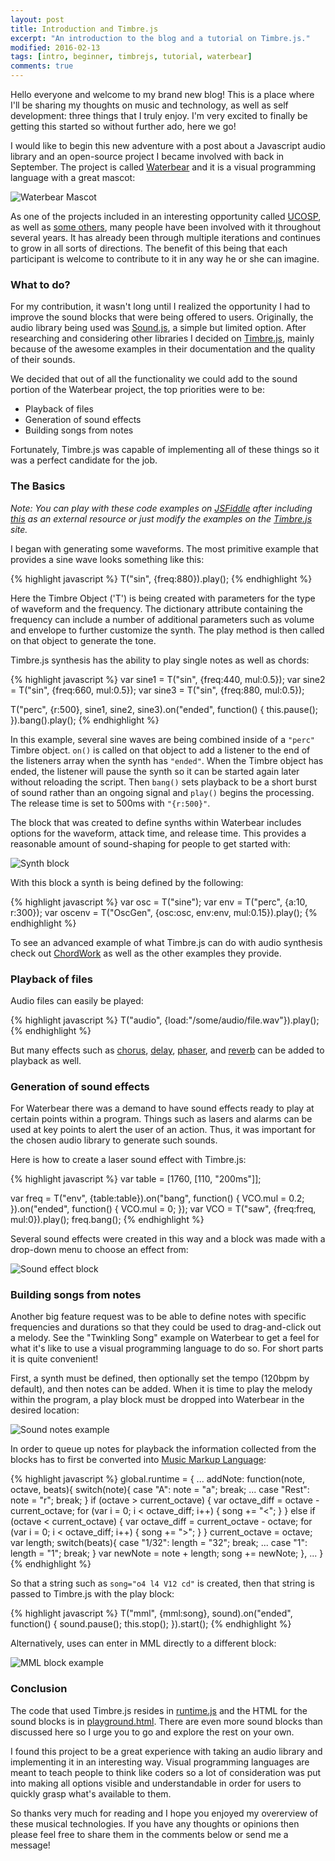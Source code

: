 ```yaml
---
layout: post
title: Introduction and Timbre.js
excerpt: "An introduction to the blog and a tutorial on Timbre.js."
modified: 2016-02-13
tags: [intro, beginner, timbrejs, tutorial, waterbear]
comments: true
---
```

Hello everyone and welcome to my brand new blog! This is a place where I'll be sharing my thoughts on music and technology, as well as self development: three things that I truly enjoy. I'm very excited to finally be getting this started so without further ado, here we go!

I would like to begin this new adventure with a post about a Javascript audio library and an open-source project I became involved with back in September. The project is called [Waterbear](http://waterbearlang.com/) and it is a visual programming language with a great mascot:

![Waterbear Mascot](../images/mascot-steampunk.jpg)

As one of the projects included in an interesting opportunity called [UCOSP](http://ucosp.ca/), as well as [some others](https://github.com/waterbearlang/waterbear/wiki/Contributors-and-Acknowledgements), many people have been involved with it throughout several years. It has already been through multiple iterations and continues to grow in all sorts of directions. The benefit of this being that each participant is welcome to contribute to it in any way he or she can imagine.

### What to do?

For my contribution, it wasn't long until I realized the opportunity I had to improve the sound blocks that were being offered to users. Originally, the audio library being used was [Sound.js](http://createjs.com/soundjs), a simple but limited option. After researching and considering other libraries I decided on [Timbre.js](https://mohayonao.github.io/timbre.js/), mainly because of the awesome examples in their documentation and the quality of their sounds.

We decided that out of all the functionality we could add to the sound portion of the Waterbear project, the top priorities were to be:

- Playback of files
- Generation of sound effects
- Building songs from notes

Fortunately, Timbre.js was capable of implementing all of these things so it was a perfect candidate for the job.

### The Basics

*Note: You can play with these code examples on [JSFiddle](https://jsfiddle.net/) after including [this](https://mohayonao.github.io/timbre.js/timbre.js) as an external resource or just modify the examples on the [Timbre.js](https://mohayonao.github.io/timbre.js/) site.*

I began with generating some waveforms. The most primitive example that provides a sine wave looks something like this:

{% highlight javascript %}
T("sin", {freq:880}).play();
{% endhighlight %}

Here the Timbre Object ('T') is being created with parameters for the type of waveform and the frequency. The dictionary attribute containing the frequency can include a number of additional parameters such as volume and envelope to further customize the synth. The play method is then called on that object to generate the tone.

Timbre.js synthesis has the ability to play single notes as well as chords:

{% highlight javascript %}
var sine1 = T("sin", {freq:440, mul:0.5});
var sine2 = T("sin", {freq:660, mul:0.5});
var sine3 = T("sin", {freq:880, mul:0.5});

T("perc", {r:500}, sine1, sine2, sine3).on("ended", function() {
  this.pause();
}).bang().play();
{% endhighlight %}

In this example, several sine waves are being combined inside of a `"perc"` Timbre object. `on()` is called on that object to add a listener to the end of the listeners array when the synth has `"ended"`. When the Timbre object has ended, the listener will pause the synth so it can be started again later without reloading the script. Then `bang()` sets playback to be a short burst of sound rather than an ongoing signal and `play()` begins the processing. The release time is set to 500ms with `"{r:500}"`.

The block that was created to define synths within Waterbear includes options for the waveform, attack time, and release time. This provides a reasonable amount of sound-shaping for people to get started with:

![Synth block](../images/synth_def.png)

With this block a synth is being defined by the following:

{% highlight javascript %}
var osc = T("sine");
var env = T("perc", {a:10, r:300});
var oscenv = T("OscGen", {osc:osc, env:env, mul:0.15}).play();
{% endhighlight %}

To see an advanced example of what Timbre.js can do with audio synthesis check out [ChordWork](https://mohayonao.github.io/timbre.js/chord.html) as well as the other examples they provide.

### Playback of files

Audio files can easily be played:

{% highlight javascript %}
T("audio", {load:"/some/audio/file.wav"}).play();
{% endhighlight %}

But many effects such as [chorus](https://mohayonao.github.io/timbre.js/chorus.html), [delay](https://mohayonao.github.io/timbre.js/delay.html), [phaser](https://mohayonao.github.io/timbre.js/phaser.html), and [reverb](https://mohayonao.github.io/timbre.js/reverb.html) can be added to playback as well.

### Generation of sound effects

For Waterbear there was a demand to have sound effects ready to play at certain points within a program. Things such as lasers and alarms can be used at key points to alert the user of an action. Thus, it was important for the chosen audio library to generate such sounds.

Here is how to create a laser sound effect with Timbre.js:

{% highlight javascript %}
var table = [1760, [110, "200ms"]];

var freq = T("env", {table:table}).on("bang", function() {
    VCO.mul = 0.2;
}).on("ended", function() {
    VCO.mul = 0;
});
var VCO = T("saw", {freq:freq, mul:0}).play();
freq.bang();
{% endhighlight %}

Several sound effects were created in this way and a block was made with a drop-down menu to choose an effect from:

![Sound effect block](../images/sound_effect_block.png)

### Building songs from notes

Another big feature request was to be able to define notes with specific frequencies and durations so that they could be used to drag-and-click out a melody. See the "Twinkling Song" example on Waterbear to get a feel for what it's like to use a visual programming language to do so. For short parts it is quite convenient!

First, a synth must be defined, then optionally set the tempo (120bpm by default), and then notes can be added. When it is time to play the melody within the program, a play block must be dropped into Waterbear in the desired location:

![Sound notes example](../images/sound_notes.png)

In order to queue up notes for playback the information collected from the blocks has to first be converted into [Music Markup Language](http://www.musicmarkup.info/):

{% highlight javascript %}
global.runtime = {
	...
	addNote: function(note, octave, beats){
	    switch(note){
	        case "A":
	            note = "a";
	            break;
	        ...
	        case "Rest":
	            note = "r";
	            break;
	    }
	    if (octave > current_octave) {
	        var octave_diff = octave - current_octave;
	        for (var i = 0; i < octave_diff; i++) {
	            song += "<";
	        }
	    }
	    else if (octave < current_octave) {
	        var octave_diff = current_octave - octave;
	        for (var i = 0; i < octave_diff; i++) {
	            song += ">";
	        }
	    }
	    current_octave = octave;
	    var length;
	    switch(beats){
	        case "1/32":
	            length = "32";
	            break;
	        ...
	        case "1":
	            length = "1";
	            break;
	    }
	    var newNote = note + length;
	    song += newNote;
	},
	...
}
{% endhighlight %}

So that a string such as `song="o4 l4 V12 cd"` is created, then that string is passed to Timbre.js with the play block:

{% highlight javascript %}
T("mml", {mml:song}, sound).on("ended", function() {
    sound.pause();
    this.stop();
}).start();
{% endhighlight %}

Alternatively, uses can enter in MML directly to a different block:

![MML block example](../images/mml_block_example.png)

### Conclusion

The code that used Timbre.js resides in [runtime.js](https://github.com/waterbearlang/waterbear/blob/master/js/runtime.js#L999) and the HTML for the sound blocks is in [playground.html](https://github.com/waterbearlang/waterbear/blob/master/playground.html#L225). There are even more sound blocks than discussed here so I urge you to go and explore the rest on your own. 

I found this project to be a great experience with taking an audio library and implementing it in an interesting way. Visual programming languages are meant to teach people to think like coders so a lot of consideration was put into making all options visible and understandable in order for users to quickly grasp what's available to them.

So thanks very much for reading and I hope you enjoyed my overerview of these musical technologies. If you have any thoughts or opinions then please feel free to share them in the comments below or send me a message!